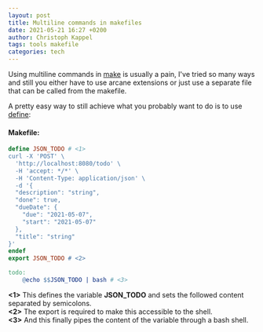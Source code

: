 ```yaml
---
layout: post
title: Multiline commands in makefiles
date: 2021-05-21 16:27 +0200
author: Christoph Kappel
tags: tools makefile
categories: tech
---
```

Using multiline commands in [make][1] is usually a pain, I've tried so many ways and still you
either have to use arcane extensions or just use a separate file that can be called from the
makefile.

A pretty easy way to still achieve what you probably want to do is to use [define][2]:

#### **Makefile**:
```makefile
define JSON_TODO # <1>
curl -X 'POST' \
  'http://localhost:8080/todo' \
  -H 'accept: */*' \
  -H 'Content-Type: application/json' \
  -d '{
  "description": "string",
  "done": true,
  "dueDate": {
    "due": "2021-05-07",
    "start": "2021-05-07"
  },
  "title": "string"
}'
endef
export JSON_TODO # <2>

todo:
	@echo $$JSON_TODO | bash # <3>
```
**<1>** This defines the variable **JSON_TODO** and sets the followed content separated by semicolons.\
**<2>** The export is required to make this accessible to the shell.\
**<3>** And this finally pipes the content of the variable through a bash shell.

[1]: https://www.gnu.org/software/make/
[2]: https://www.gnu.org/software/make/manual/make.html#index-define